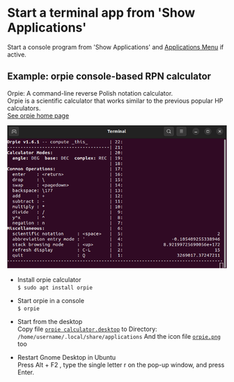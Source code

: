 # Start a terminal app from 'Show Applications'

Start a console program from 'Show Applications' and [Applications Menu](https://extensions.gnome.org/extension/6/applications-menu/) if active.

## Example: orpie console-based RPN calculator

Orpie: A command-line reverse Polish notation calculator.\
Orpie is a scientific calculator that works similar to the previous popular HP calculators.\
[See orpie home page](https://github.com/pelzlpj/orpie)

![orpie running](../../img/orpie.png)

- Install orpie calculator\
``$ sudo apt install orpie``

- Start orpie in a console\
``$ orpie``

- Start from the desktop\
Copy file [``orpie calculator.desktop``](orpie%20calculator.desktop) to Directory:\
``/home/username/.local/share/applications``
And the icon file [``orpie.png``](./orpie.png) too

- Restart Gnome Desktop in Ubuntu\
Press Alt + F2 , type the single letter r on the pop-up window, and press Enter.
